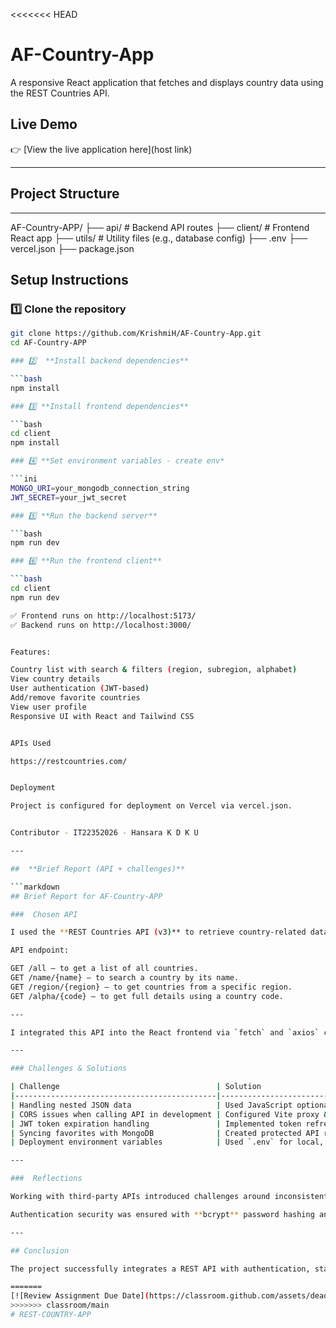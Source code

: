 <<<<<<< HEAD
# AF-Country-App
A responsive React application that fetches and displays country data using the REST Countries API.

## Live Demo

👉 [View the live application here](host link)

---

## Project Structure

----

AF-Country-APP/
├── api/ # Backend API routes
├── client/ # Frontend React app
├── utils/ # Utility files (e.g., database config)
├── .env
├── vercel.json
├── package.json


## Setup Instructions

### 1️⃣ **Clone the repository**

```bash
git clone https://github.com/KrishmiH/AF-Country-App.git
cd AF-Country-APP

### 2️⃣  **Install backend dependencies**

```bash
npm install

### 3️⃣ **Install frontend dependencies**

```bash
cd client
npm install

### 4️⃣ **Set environment variables - create env*

```ini
MONGO_URI=your_mongodb_connection_string
JWT_SECRET=your_jwt_secret

### 5️⃣ **Run the backend server**

```bash
npm run dev

### 6️⃣ **Run the frontend client**

```bash
cd client
npm run dev

✅ Frontend runs on http://localhost:5173/
✅ Backend runs on http://localhost:3000/


Features:

Country list with search & filters (region, subregion, alphabet)
View country details
User authentication (JWT-based)
Add/remove favorite countries
View user profile
Responsive UI with React and Tailwind CSS


APIs Used

https://restcountries.com/


Deployment

Project is configured for deployment on Vercel via vercel.json.


Contributor - IT22352026 - Hansara K D K U

---

##  **Brief Report (API + challenges)**

```markdown
## Brief Report for AF-Country-APP

###  Chosen API

I used the **REST Countries API (v3)** to retrieve country-related data including name, population, region, subregion, languages, currencies, and flags.

API endpoint:

GET /all – to get a list of all countries.
GET /name/{name} – to search a country by its name.
GET /region/{region} – to get countries from a specific region.
GET /alpha/{code} – to get full details using a country code.

---

I integrated this API into the React frontend via `fetch` and `axios` calls inside React components.

---

### Challenges & Solutions

| Challenge                                   | Solution                                                         |
|---------------------------------------------|------------------------------------------------------------------|
| Handling nested JSON data                   | Used JavaScript optional chaining and map/filter functions        |
| CORS issues when calling API in development | Configured Vite proxy & enabled CORS middleware in backend        |
| JWT token expiration handling               | Implemented token refresh logic + logout on token invalidation    |
| Syncing favorites with MongoDB              | Created protected API routes under `/api/user/favorite.js`        |
| Deployment environment variables            | Used `.env` for local, and Vercel dashboard for production vars   |

---

###  Reflections

Working with third-party APIs introduced challenges around inconsistent data fields (some countries missing optional properties). I resolved these by implementing defensive coding practices (checking for null/undefined).

Authentication security was ensured with **bcrypt** password hashing and **JWT tokens**. We also faced deployment configuration issues on **Vercel**, especially with environment variables for MongoDB connection, which were resolved by setting these manually in the Vercel dashboard.

---

## Conclusion

The project successfully integrates a REST API with authentication, state management, and a modern frontend build tool (Vite). The solution provides a responsive, user-friendly interface while maintaining backend security best practices.

=======
[![Review Assignment Due Date](https://classroom.github.com/assets/deadline-readme-button-22041afd0340ce965d47ae6ef1cefeee28c7c493a6346c4f15d667ab976d596c.svg)](https://classroom.github.com/a/mNaxAqQD)
>>>>>>> classroom/main
# REST-COUNTRY-APP
